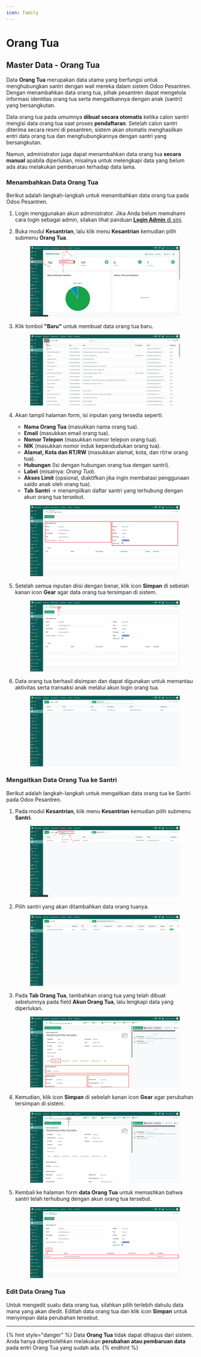 ```yaml
---
icon: family
---
```


# Orang Tua

## Master Data - Orang Tua

Data **Orang Tua** merupakan data utama yang berfungsi untuk menghubungkan santri dengan wali mereka dalam sistem Odoo Pesantren. Dengan menambahkan data orang tua, pihak pesantren dapat mengelola informasi identitas orang tua serta mengaitkannya dengan anak (santri) yang bersangkutan.

Data orang tua pada umumnya **dibuat secara otomatis** ketika calon santri mengisi data orang tua saat proses **pendaftaran**. Setelah calon santri diterima secara resmi di pesantren, sistem akan otomatis menghasilkan entri data orang tua dan menghubungkannya dengan santri yang bersangkutan.

Namun, administrator juga dapat menambahkan data orang tua **secara manual** apabila diperlukan, misalnya untuk melengkapi data yang belum ada atau melakukan pembaruan terhadap data lama.

### Menambahkan Data Orang Tua

Berikut adalah langkah-langkah untuk menambahkan data orang tua pada Odoo Pesantren.

1. Login menggunakan akun administrator. Jika Anda belum memahami cara login sebagai admin, silakan lihat panduan [**Login Admin** di sini](../../panduan-login/login-admin.md).
2.  Buka modul **Kesantrian**, lalu klik menu **Kesantrian** kemudian pilih submenu **Orang Tua**.

    <figure><img src="../../.gitbook/assets/images-128.png" alt=""><figcaption></figcaption></figure>


3.  Klik tombol **"Baru"** untuk membuat data orang tua baru.

    <figure><img src="../../.gitbook/assets/images-129.png" alt=""><figcaption></figcaption></figure>


4.  Akan tampil halaman form, isi inputan yang tersedia seperti:

    * **Nama Orang Tua** (masukkan nama orang tua).
    * **Email** (masukkan email orang tua).
    * **Nomor Telepon** (masukkan nomor telepon orang tua).
    * **NIK** (masukkan nomor induk kependudukan orang tua).
    * **Alamat, Kota dan RT/RW** (masukkan alamat, kota, dan rt/rw orang tua).
    * **Hubungan** (Isi dengan hubungan orang tua dengan santri).
    * **Label** (misalnya: _Orang Tua_).
    * **Akses Limit** (opsional, diaktifkan jika ingin membatasi penggunaan saldo anak oleh orang tua).
    * **Tab Santri** → menampilkan daftar santri yang terhubung dengan akun orang tua tersebut.

    <figure><img src="../../.gitbook/assets/images-130.png" alt=""><figcaption></figcaption></figure>


5.  Setelah semua inputan diisi dengan benar, klik icon **Simpan** di sebelah kanan icon **Gear** agar data orang tua tersimpan di sistem.

    <figure><img src="../../.gitbook/assets/images-131.png" alt=""><figcaption></figcaption></figure>


6.  Data orang tua berhasil disimpan dan dapat digunakan untuk memantau aktivitas serta transaksi anak melalui akun login orang tua.

    <figure><img src="../../.gitbook/assets/images-132.png" alt=""><figcaption></figcaption></figure>

### Mengaitkan Data Orang Tua ke Santri

Berikut adalah langkah-langkah untuk mengaitkan data orang tua ke Santri pada Odoo Pesantren.

1.  Pada modul **Kesantrian**, klik menu **Kesantrian** kemudian pilih submenu **Santri**.

    <figure><img src="../../.gitbook/assets/images-133.png" alt=""><figcaption></figcaption></figure>


2.  Pilih santri yang akan ditambahkan data orang tuanya.

    <figure><img src="../../.gitbook/assets/images-134.png" alt=""><figcaption></figcaption></figure>


3.  Pada **Tab Orang Tua**, tambahkan orang tua yang telah dibuat sebelumnya pada field **Akun Orang Tua**, lalu lengkapi data yang diperlukan.

    <figure><img src="../../.gitbook/assets/images-135.png" alt=""><figcaption></figcaption></figure>


4.  Kemudian, klik icon **Simpan** di sebelah kanan icon **Gear** agar perubahan tersimpan di sistem.

    <figure><img src="../../.gitbook/assets/images-136.png" alt=""><figcaption></figcaption></figure>


5.  Kembali ke halaman form **data Orang Tua** untuk memastikan bahwa santri telah terhubung dengan akun orang tua tersebut.

    <figure><img src="../../.gitbook/assets/images-137.png" alt=""><figcaption></figcaption></figure>

### Edit Data Orang Tua

Untuk mengedit suatu data orang tua, silahkan pilih terlebih dahulu data mana yang akan diedit. Editlah data orang tua dan klik icon **Simpan** untuk menyimpan data perubahan tersebut.

***

{% hint style="danger" %}
Data **Orang Tua** tidak dapat dihapus dari sistem. Anda hanya diperbolehkan melakukan **perubahan atau pembaruan data** pada entri Orang Tua yang sudah ada.
{% endhint %}
